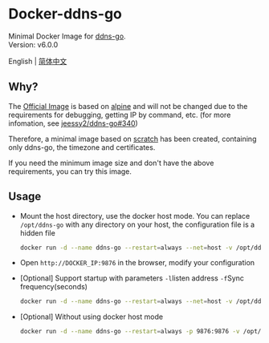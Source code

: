 # Docker-ddns-go

Minimal Docker Image for [ddns-go](https://github.com/jeessy2/ddns-go).  
Version: v6.0.0

English | [简体中文](https://github.com/WaterLemons2k/Docker-ddns-go/blob/main/README.zh-CN.md)

## Why?

The [Official Image](https://hub.docker.com/r/jeessy/ddns-go) is based on [alpine](https://hub.docker.com/_/alpine) and will not be changed due to the requirements for debugging, getting IP by command, etc. (for more infomation, see [jeessy2/ddns-go#340](https://github.com/jeessy2/ddns-go/pull/340))

Therefore, a minimal image based on [scratch](https://hub.docker.com/_/scratch) has been created, containing only ddns-go, the timezone and certificates.

If you need the minimum image size and don't have the above requirements, you can try this image.

## Usage

- Mount the host directory, use the docker host mode. You can replace `/opt/ddns-go` with any directory on your host, the configuration file is a hidden file

  ```bash
  docker run -d --name ddns-go --restart=always --net=host -v /opt/ddns-go:/root waterlemons2k/ddns-go
  ```

- Open `http://DOCKER_IP:9876` in the browser, modify your configuration

- [Optional] Support startup with parameters `-l`listen address `-f`Sync frequency(seconds)

  ```bash
  docker run -d --name ddns-go --restart=always --net=host -v /opt/ddns-go:/root waterlemons2k/ddns-go -l :9877 -f 600
  ```

- [Optional] Without using docker host mode

  ```bash
  docker run -d --name ddns-go --restart=always -p 9876:9876 -v /opt/ddns-go:/root waterlemons2k/ddns-go
  ```
